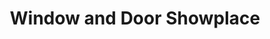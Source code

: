 ---
title: "Window and Door Showplace"
url: /mclean/window-and-door-showplace/
shop: window blind
---